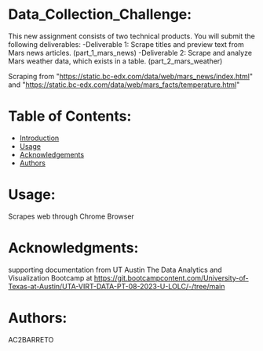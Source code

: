 # Data_Collection_Challenge:
This new assignment consists of two technical products. You will submit the following deliverables:
-Deliverable 1: Scrape titles and preview text from Mars news articles. (part_1_mars_news)
-Deliverable 2: Scrape and analyze Mars weather data, which exists in a table. (part_2_mars_weather)

Scraping from "https://static.bc-edx.com/data/web/mars_news/index.html" and "https://static.bc-edx.com/data/web/mars_facts/temperature.html"
# Table of Contents:
- [Introduction](#introduction)
- [Usage](#usage)
- [Acknowledgements](#acknowledgemnets)
- [Authors](#authors)
  
# Usage:<a name="usage"></a>
Scrapes web through Chrome Browser

# Acknowledgments:<a name="acknowledgemnets"></a>
supporting documentation from UT Austin The Data Analytics and Visualization Bootcamp at https://git.bootcampcontent.com/University-of-Texas-at-Austin/UTA-VIRT-DATA-PT-08-2023-U-LOLC/-/tree/main

# Authors:<a name="authors"></a>
AC2BARRETO
